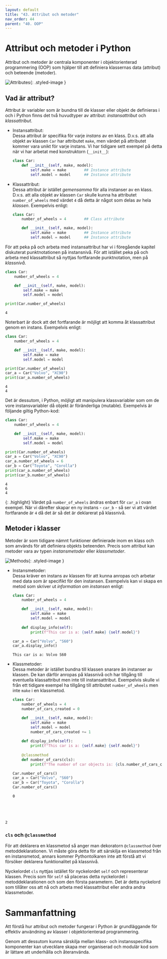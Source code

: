 ```yaml
---
layout: default
title: "43. Attribut och metoder"
nav_order: 44
parent: "40. OOP"
---
```


# Attribut och metoder i Python
Attribut och metoder är centrala komponenter i objektorienterad programmering (OOP) som hjälper till att definiera klassernas data (attribut) och beteende (metoder).

![Attributes](../../assets/images/banners/ch43_attributes.png){: .styled-image }

## Vad är attribut?
Attribut är variabler som är bundna till de klasser eller objekt de definieras i och i Python finns det två huvudtyper av attribut: _instansattribut_ och _klassattribut_.

* Instansattribut: <br>
Dessa attribut är specifika för varje _instans_ av en klass. D.v.s. att alla objekt av klassen `Car` har attributet `make`, men värdet på attributet kommer vara unikt för varje instans. Vi har tidigare sett exempel på detta när vi har arbetat med konstruktorn (`__init__`):
    ```python
    class Car:
        def __init__(self, make, model):
            self.make = make        ## Instance attribute
            self.model = model      ## Instance attribute
    ```

* Klassattribut: <br>
Dessa attribut är istället _gemensamma_ för alla instanser av en klass. D.v.s. att alla objekt av klassen `Car` skulle kunna ha attributet `number_of_wheels` med värdet `4` då detta är något som delas av hela _klassen_. Exempelvis enligt:
    ```python
    class Car:
        number_of_wheels = 4        ## Class attribute

        def __init__(self, make, model):
            self.make = make        ## Instance attribute
            self.model = model      ## Instance attribute
    ```

För att peka på och arbeta med instansattribut har vi i föregående kapitel diskuterat punktnotationen på instansnivå. För att istället peka på och arbeta med klassattribut så nyttjas fortfarande punktnotation, men på _klassnivå_.
```python
class Car:
    number_of_wheels = 4        

    def __init__(self, make, model):
        self.make = make        
        self.model = model    

print(Car.number_of_wheels)  
```
<div class="code-example" markdown="1">
<pre><code>4</code></pre>
</div>

Noterbart är dock att det fortfarande är möjligt att komma åt klassattribut genom en instans. Exempelvis enligt:
```python
class Car:
    number_of_wheels = 4        

    def __init__(self, make, model):
        self.make = make        
        self.model = model    

print(Car.number_of_wheels)
car_a = Car("Volvo", "XC90")
print(car_a.number_of_wheels) 
```
<div class="code-example" markdown="1">
<pre><code>4
4</code></pre>
</div>

Det är dessutom, i Python, möjligt att manipulera klassvariabler som om de vore instansvariabler då objekt är föränderliga (mutable). Exempelvis är följande giltig Python-kod:
```python
class Car:
    number_of_wheels = 4        

    def __init__(self, make, model):
        self.make = make        
        self.model = model    

print(Car.number_of_wheels)  
car_a = Car("Volvo", "XC90")
car_a.number_of_wheels = 6
car_b = Car("Toyota", "Corolla")
print(car_a.number_of_wheels)  
print(car_b.number_of_wheels)  
```
<div class="code-example" markdown="1">
<pre><code>4
6
4</code></pre>
</div>

{: .highlight}
Värdet på `number_of_wheels` ändras enbart för `car_a` i ovan exempel. När vi därefter skapar en ny instans - `car_b` - så ser vi att värdet fortfarande är `4` då det är så det är deklarerat på klassnivå.

## Metoder i klasser
Metoder är som tidigare nämnt funktioner definierade inom en klass och som används för att definiera objekts beteenden. Precis som attribut kan metoder vara av typen _instansmetoder_ eller _klassmetoder_.

![Methods](../../assets/images/banners/ch43_methods.png){: .styled-image }

* Instansmetoder: <br>
Dessa kräver en instans av klassen för att kunna anropas och arbetar med data som är specifikt för den instansen. Exempelvis kan vi skapa en metod som skriver ut _information om instansen_ enligt:

    ```python
    class Car:
        number_of_wheels = 4  

        def __init__(self, make, model):
            self.make = make
            self.model = model
        
        def display_info(self):
            print(f"This car is a: {self.make} {self.model}")

    car_a = Car("Volvo", "S60")      
    car_a.display_info()
    ```
    <div class="code-example" markdown="1">
    <pre><code>This car is a: Volvo S60</code></pre>
    </div>

* Klassmetoder: <br>
Dessa metoder är istället bundna till klassen snarare än instanser av klassen. De kan därför anropas på klassnivå och har tillgång till eventuella klassattribut men inte till instansattribut. Exempelvis skulle vi från ett tidigare exempel ha tillgång till attributet `number_of_wheels` men inte `make` i en klassmetod.

    ```python
    class Car:
        number_of_wheels = 4
        number_of_cars_created = 0  

        def __init__(self, make, model):
            self.make = make
            self.model = model
            number_of_cars_created += 1
        
        def display_info(self):
            print(f"This car is a: {self.make} {self.model}")
        
        @classmethod
        def number_of_cars(cls):
            print(f"The number of car objects is: {cls.number_of_cars_created}")

    Car.number_of_cars()
    car_a = Car("Volvo", "S60")   
    car_b = Car("Toyota", "Corolla")      
    Car.number_of_cars()
    ```
    <div class="code-example" markdown="1">
    <pre><code>0
2</code></pre></div>

### `cls` och `@classmethod`
För att deklarera en klassmetod så anger man dekoratorn `@classmethod` över metoddeklarationen. Vi måste göra detta för att särskilja en klassmetod från en instansmetod, annars kommer Pythontolkaren inte att förstå att vi försöker deklarera funktionalitet på klassnivå.

Nyckelordet `cls` nyttjas istället för nyckelordet `self` och representerar klassen. Precis som för `self` så placeras detta nyckelordet i metoddeklarationen och som den första parametern. Det är detta nyckelord som tillåter oss att nå och arbeta med klassattribut eller andra andra klassmetoder.

# Sammanfattning
Att förstå hur attribut och metoder fungerar i Python är grundläggande för effektiv användning av klasser i objektorienterad programmering. 

Genom att dessutom kunna särskilja mellan klass- och instansspecifika komponenter kan utvecklare skapa mer organiserad och modulär kod som är lättare att underhålla och återanvända.